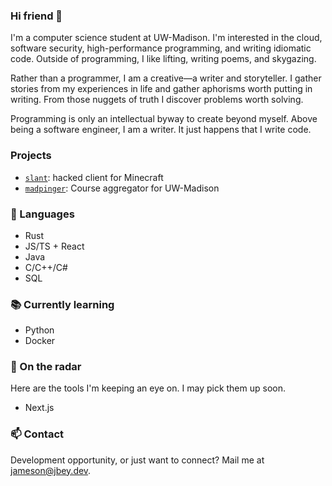 ### Hi friend 👋

I'm a computer science student at UW-Madison. I'm interested in the cloud, software security, high-performance programming, and writing idiomatic code.
Outside of programming, I like lifting, writing poems, and skygazing.

Rather than a programmer, I am a creative—a writer and storyteller. I gather stories from my experiences in life and gather aphorisms worth putting in writing. From those nuggets of truth I discover problems worth solving.

Programming is only an intellectual byway to create beyond myself. Above being a software engineer, I am a writer. It just happens that I write code.

### Projects
- [`slant`](https://github.com/jameesyy/slant): hacked client for Minecraft 
- [`madpinger`](https://github.com/jameesyy/madpinger): Course aggregator for UW-Madison

### 💬 Languages
- Rust
- JS/TS + React
- Java
- C/C++/C#
- SQL

### 📚 Currently learning
- Python
- Docker

### 🔭 On the radar
Here are the tools I'm keeping an eye on. I may pick them up soon.
- Next.js

### 📫 Contact
Development opportunity, or just want to connect? Mail me at jameson@jbey.dev.
